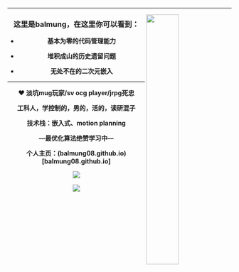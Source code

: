 
-----------------------------------------
 <img align='right' width="38%" src="https://i4.kurocore.com/i/sm/20110809160902/20939384-0.jpg" />

 
<div align='center'><h3>这里是balmung，在这里你可以看到：</h3></div>


* <p align="center"><b>基本为零的代码管理能力
* <p align="center">堆积成山的历史遗留问题
* <p align="center">无处不在的二次元嵌入
                  
----------------------------------------------------------
<p align="center"><b>❤️ 淡坑mug玩家/sv ocg player/jrpg死忠</p>

<p align="center">   工科人，学控制的，男的，活的，读研混子<b></p>

<p align="center">   技术栈：嵌入式、motion planning<b></p>

<p align="center">  ––最优化算法绝赞学习中––<b></p>

<p align="center">  个人主页：(balmung08.github.io)[balmung08.github.io] <b></p>

<p align="center"><img src="https://github-readme-stats.vercel.app/api/top-langs/?username=balmung08&layout=compact&locale=cn"></p>
<p align="center"><img src="https://github-readme-stats.vercel.app/api?username=balmung08&show_icons=true&locale=cn"></p>

